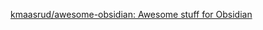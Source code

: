 
[kmaasrud/awesome-obsidian: Awesome stuff for Obsidian](https://github.com/kmaasrud/awesome-obsidian)
